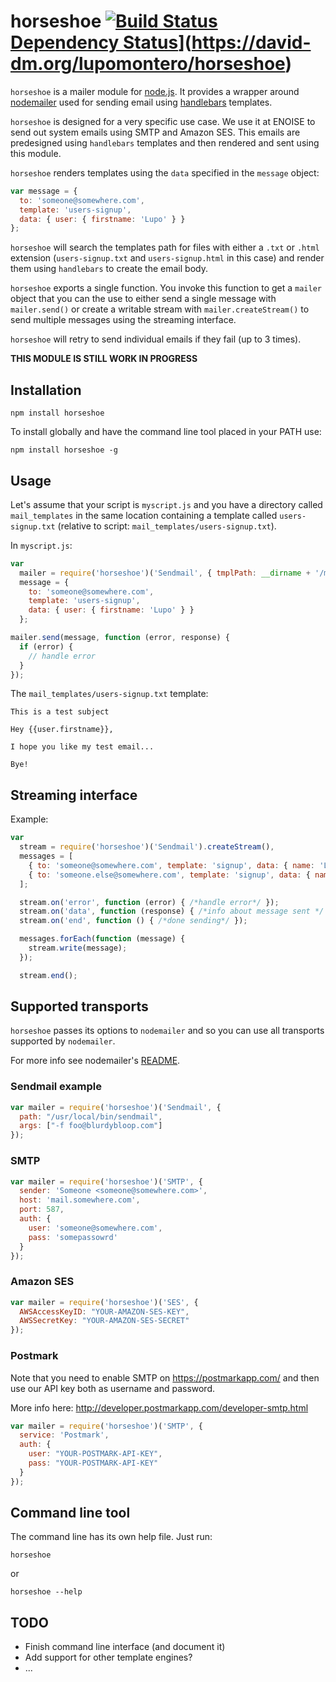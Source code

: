 # horseshoe [![Build Status](https://secure.travis-ci.org/lupomontero/horseshoe.png)](http://travis-ci.org/lupomontero/horseshoe) [Dependency Status](https://david-dm.org/lupomontero/horseshoe.svg?theme=shields.io)](https://david-dm.org/lupomontero/horseshoe)

`horseshoe` is a mailer module for [node.js](http://nodejs.org/). It provides a
wrapper around [nodemailer](https://github.com/andris9/nodemailer) used for
sending email using [handlebars](http://handlebarsjs.com/) templates.

`horseshoe` is designed for a very specific use case. We use it at ENOISE to
send out system emails using SMTP and Amazon SES. This emails are predesigned
using `handlebars` templates and then rendered and sent using this module.

`horseshoe` renders templates using the `data` specified in the `message`
object:

```javascript
var message = {
  to: 'someone@somewhere.com',
  template: 'users-signup',
  data: { user: { firstname: 'Lupo' } }
};
```

`horseshoe` will search the templates path for files with either a `.txt` or
`.html` extension (`users-signup.txt` and `users-signup.html` in this case) and
render them using `handlebars` to create the email body.

`horseshoe` exports a single function. You invoke this function to get a
`mailer` object that you can the use to either send a single message with
`mailer.send()` or create a writable stream with `mailer.createStream()` to send
multiple messages using the streaming interface.

`horseshoe` will retry to send individual emails if they fail (up to 3 times).

**THIS MODULE IS STILL WORK IN PROGRESS**

## Installation

    npm install horseshoe

To install globally and have the command line tool placed in your PATH use:

    npm install horseshoe -g

## Usage

Let's assume that your script is `myscript.js` and you have a directory called
`mail_templates` in the same location containing a template called
`users-signup.txt` (relative to script: `mail_templates/users-signup.txt`).

In `myscript.js`:

```javascript
var
  mailer = require('horseshoe')('Sendmail', { tmplPath: __dirname + '/mail_templates/' }),
  message = {
    to: 'someone@somewhere.com',
    template: 'users-signup',
    data: { user: { firstname: 'Lupo' } }
  };

mailer.send(message, function (error, response) {
  if (error) {
    // handle error
  }
});
```

The `mail_templates/users-signup.txt` template:

    This is a test subject

    Hey {{user.firstname}},

    I hope you like my test email...

    Bye!

## Streaming interface

Example:

```javascript
var
  stream = require('horseshoe')('Sendmail').createStream(),
  messages = [
    { to: 'someone@somewhere.com', template: 'signup', data: { name: 'Lupo' } },
    { to: 'someone.else@somewhere.com', template: 'signup', data: { name: 'Someone' } }
  ];

  stream.on('error', function (error) { /*handle error*/ });
  stream.on('data', function (response) { /*info about message sent */ });
  stream.on('end', function () { /*done sending*/ });

  messages.forEach(function (message) {
    stream.write(message);
  });

  stream.end();
```

## Supported transports

`horseshoe` passes its options to `nodemailer` and so you can use all transports
supported by `nodemailer`.

For more info see nodemailer's [README](https://github.com/andris9/nodemailer).

### Sendmail example

```javascript
var mailer = require('horseshoe')('Sendmail', {
  path: "/usr/local/bin/sendmail",
  args: ["-f foo@blurdybloop.com"]
});
```

### SMTP

```javascript
var mailer = require('horseshoe')('SMTP', {
  sender: 'Someone <someone@somewhere.com>',
  host: 'mail.somewhere.com',
  port: 587,
  auth: {
    user: 'someone@somewhere.com',
    pass: 'somepassowrd'
  }
});
```

### Amazon SES

```javascript
var mailer = require('horseshoe')('SES', {
  AWSAccessKeyID: "YOUR-AMAZON-SES-KEY",
  AWSSecretKey: "YOUR-AMAZON-SES-SECRET"
});
```

### Postmark

Note that you need to enable SMTP on https://postmarkapp.com/ and then use our
API key both as username and password.

More info here: http://developer.postmarkapp.com/developer-smtp.html

```javascript
var mailer = require('horseshoe')('SMTP', {
  service: 'Postmark',
  auth: {
    user: "YOUR-POSTMARK-API-KEY",
    pass: "YOUR-POSTMARK-API-KEY"
  }
});
```

## Command line tool

The command line has its own help file. Just run:

    horseshoe

or

    horseshoe --help

## TODO

* Finish command line interface (and document it)
* Add support for other template engines?
* ...
